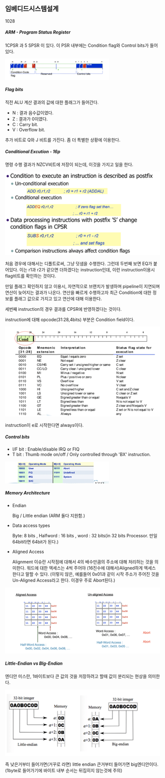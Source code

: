 ## 임베디드시스템설계

1028

##### ARM - Program Status Register

1CPSR 과 5 SPSR 이 있다. 이 PSR 내부에는 Condition flag와 Control bits가 들어있다.

<img src="image/image-20191028151326587.png" alt="image-20191028151326587" style="zoom:33%;" />

##### Flag bits

직전 ALU 계산 결과의 값에 대한 플래그가 들어간다.

- N : 결과 음수값이였다.
- Z : 결과가 0이였다.
- C : Carry bit.
- V : Overflow bit.

추가 비트로 Q와 J 비트를 가진다. 좀 더 특별한 상황에 이용한다.

##### Conditional Excution - 16p

명령 수행 결과가 NZCV비트에 저장이 되는데, 이것을 가지고 일을 한다.

<img src="image/image-20191028152303464.png" alt="image-20191028152303464" style="zoom:50%;" />

처음 경우에 대해서는 디폴트로써, 그냥 덧샘을 수행한다. 그런데 두번째 보면 EQ가 붙어있다. 이는 r1과 r2가 같으면 더하겠다는 instruction인데, 이런 instruction이용시 flag비트를 확인하는 것이다. 

만일 플래그 확인하지 않고 이용시, 자연적으로 브랜치가 발생하며 pipeline이 지연되며 연산이 늦어지는 결과가 나온다. 연산을 빠르게 수행하고자 최근 Condition에 대한 정보를 플래그 값으로 가지고 있고 연산에 대해 이용한다. 

세번째 instruction의 경우 결과를 CPSR에 반영하겠다는 것이다. 

instruction에 대해 opcode(31:28,4bits) 부분은 Condition field이다. 

<img src="image/image-20191028153157902.png" alt="image-20191028153157902" style="zoom:50%;" />

instruction이 e로 시작한다면 always이다.

##### Control bits

- I/F bit : Enable/disable IRQ or FIQ
- T bit : Thumb mode on/off / Only controlled through 'BX' instruction.

<img src="image/image-20191028153713045.png" alt="image-20191028153713045" style="zoom: 33%;" />

##### Memory Architecture

- Endian

  Big / Little endian (ARM 둘다 지원함.)

- Data access types

  Byte: 8 bits , Halfword : 16 bits , word : 32 bits(in 32 bits Processor. 만일 64bit라면 64bit가 된다.)

- Aligned Access

  Alignment 이슈란 시작점에 대해서 4의 배수만큼의 주소에 대해 처리하는 것을 의미한다. 워드에 대한 엑세스는 4씩 주어야 (16진수에 대해서)Aligned하게 엑세스 한다고 말할 수 있다. (이렇지 않은, 예를들어 0x01과 같이 시작 주소가 주어진 것을 Un-Aligned Access라고 한다. 이경우 주로 Abort된다.)

<img src="image/image-20191028155847050.png" alt="image-20191028155847050" style="zoom:50%;" />

##### Little-Endian vs BIg-Endian

엔디안 미스란, 1바이트보다 큰 값의 것을 저장하려고 할때 값이 분리되는 현상을 의미한다. 

<img src="image/image-20191028161033719.png" alt="image-20191028161033719" style="zoom:50%;" />

즉 낮은거부터 들어가면(거꾸로 라면) little endian 큰거부터 들어가면 big엔디안이다.(1byte로 들어가기에 바이트 내부 순서는 뒤집히지 않는것에 주의)

